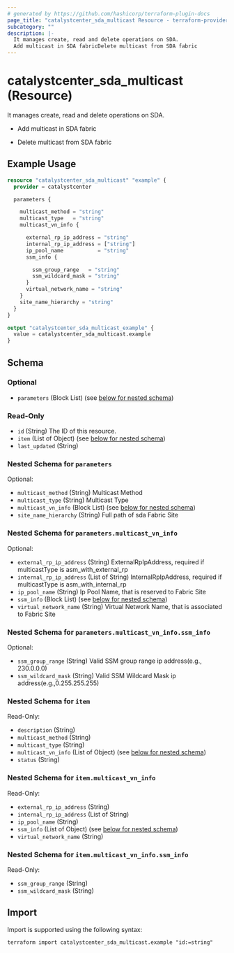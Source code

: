 ```yaml
---
# generated by https://github.com/hashicorp/terraform-plugin-docs
page_title: "catalystcenter_sda_multicast Resource - terraform-provider-catalystcenter"
subcategory: ""
description: |-
  It manages create, read and delete operations on SDA.
  Add multicast in SDA fabricDelete multicast from SDA fabric
---
```


# catalystcenter_sda_multicast (Resource)

It manages create, read and delete operations on SDA.

- Add multicast in SDA fabric

- Delete multicast from SDA fabric

## Example Usage

```terraform
resource "catalystcenter_sda_multicast" "example" {
  provider = catalystcenter

  parameters {

    multicast_method = "string"
    multicast_type   = "string"
    multicast_vn_info {

      external_rp_ip_address = "string"
      internal_rp_ip_address = ["string"]
      ip_pool_name           = "string"
      ssm_info {

        ssm_group_range   = "string"
        ssm_wildcard_mask = "string"
      }
      virtual_network_name = "string"
    }
    site_name_hierarchy = "string"
  }
}

output "catalystcenter_sda_multicast_example" {
  value = catalystcenter_sda_multicast.example
}
```

<!-- schema generated by tfplugindocs -->
## Schema

### Optional

- `parameters` (Block List) (see [below for nested schema](#nestedblock--parameters))

### Read-Only

- `id` (String) The ID of this resource.
- `item` (List of Object) (see [below for nested schema](#nestedatt--item))
- `last_updated` (String)

<a id="nestedblock--parameters"></a>
### Nested Schema for `parameters`

Optional:

- `multicast_method` (String) Multicast Method
- `multicast_type` (String) Multicast Type
- `multicast_vn_info` (Block List) (see [below for nested schema](#nestedblock--parameters--multicast_vn_info))
- `site_name_hierarchy` (String) Full path of sda Fabric Site

<a id="nestedblock--parameters--multicast_vn_info"></a>
### Nested Schema for `parameters.multicast_vn_info`

Optional:

- `external_rp_ip_address` (String) ExternalRpIpAddress, required if multicastType is asm_with_external_rp
- `internal_rp_ip_address` (List of String) InternalRpIpAddress, required if multicastType is asm_with_internal_rp
- `ip_pool_name` (String) Ip Pool Name, that is reserved to Fabric Site
- `ssm_info` (Block List) (see [below for nested schema](#nestedblock--parameters--multicast_vn_info--ssm_info))
- `virtual_network_name` (String) Virtual Network Name, that is associated to Fabric Site

<a id="nestedblock--parameters--multicast_vn_info--ssm_info"></a>
### Nested Schema for `parameters.multicast_vn_info.ssm_info`

Optional:

- `ssm_group_range` (String) Valid SSM group range ip address(e.g., 230.0.0.0)
- `ssm_wildcard_mask` (String) Valid SSM Wildcard Mask ip address(e.g.,0.255.255.255)




<a id="nestedatt--item"></a>
### Nested Schema for `item`

Read-Only:

- `description` (String)
- `multicast_method` (String)
- `multicast_type` (String)
- `multicast_vn_info` (List of Object) (see [below for nested schema](#nestedobjatt--item--multicast_vn_info))
- `status` (String)

<a id="nestedobjatt--item--multicast_vn_info"></a>
### Nested Schema for `item.multicast_vn_info`

Read-Only:

- `external_rp_ip_address` (String)
- `internal_rp_ip_address` (List of String)
- `ip_pool_name` (String)
- `ssm_info` (List of Object) (see [below for nested schema](#nestedobjatt--item--multicast_vn_info--ssm_info))
- `virtual_network_name` (String)

<a id="nestedobjatt--item--multicast_vn_info--ssm_info"></a>
### Nested Schema for `item.multicast_vn_info.ssm_info`

Read-Only:

- `ssm_group_range` (String)
- `ssm_wildcard_mask` (String)

## Import

Import is supported using the following syntax:

```shell
terraform import catalystcenter_sda_multicast.example "id:=string"
```
